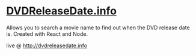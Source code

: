 # [DVDReleaseDate.info](http://dvdreleasedate.info)
Allows you to search a movie name to find out when the DVD release date is. Created with React and Node.

live @ http://dvdreleasedate.info
